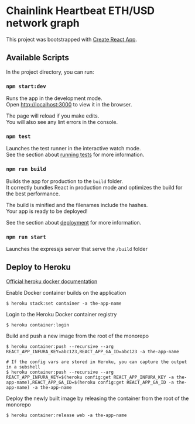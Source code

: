 # Chainlink Heartbeat ETH/USD network graph

This project was bootstrapped with [Create React App](https://github.com/facebook/create-react-app).

## Available Scripts

In the project directory, you can run:

### `npm start:dev`

Runs the app in the development mode.<br>
Open [http://localhost:3000](http://localhost:3000) to view it in the browser.

The page will reload if you make edits.<br>
You will also see any lint errors in the console.

### `npm test`

Launches the test runner in the interactive watch mode.<br>
See the section about [running tests](https://facebook.github.io/create-react-app/docs/running-tests) for more information.

### `npm run build`

Builds the app for production to the `build` folder.<br>
It correctly bundles React in production mode and optimizes the build for the best performance.

The build is minified and the filenames include the hashes.<br>
Your app is ready to be deployed!

See the section about [deployment](https://facebook.github.io/create-react-app/docs/deployment) for more information.

### `npm run start`

Launches the expressjs server that serve the `/build` folder

## Deploy to Heroku

[Official heroku docker documentation](https://devcenter.heroku.com/articles/container-registry-and-runtime)

Enable Docker container builds on the application

```
$ heroku stack:set container -a the-app-name

```

Login to the Heroku Docker container registry

```
$ heroku container:login

```

Build and push a new image from the root of the monorepo

```
$ heroku container:push --recursive --arg REACT_APP_INFURA_KEY=abc123,REACT_APP_GA_ID=abc123 -a the-app-name

# If the config vars are stored in Heroku, you can capture the output in a subshell
$ heroku container:push --recursive --arg REACT_APP_INFURA_KEY=$(heroku config:get REACT_APP_INFURA_KEY -a the-app-name),REACT_APP_GA_ID=$(heroku config:get REACT_APP_GA_ID -a the-app-name) -a the-app-name
```


Deploy the newly built image by releasing the container from the root of the monorepo

```
$ heroku container:release web -a the-app-name
```
